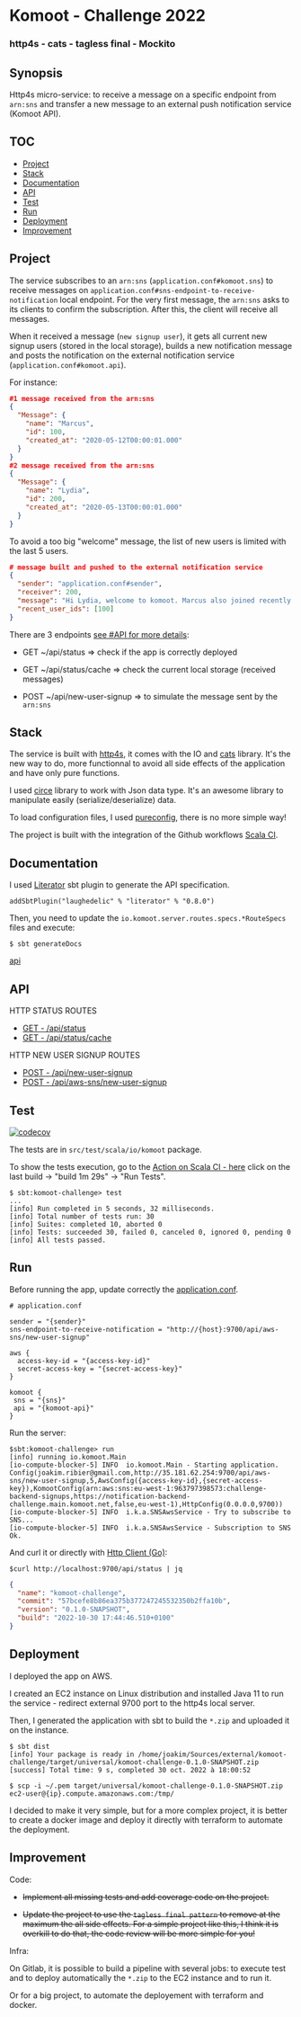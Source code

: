 # Komoot - Challenge 2022

### http4s - cats - tagless final - Mockito

## Synopsis

Http4s micro-service: to receive a message on a specific endpoint from `arn:sns` and transfer a new message to an external push notification service (Komoot API).

## TOC

* [Project](#project)
* [Stack](#stack)
* [Documentation](#documentation)
* [API](#api)
* [Test](#test)
* [Run](#run)
* [Deployment](#deployment)
* [Improvement](#improvement)

## Project

The service subscribes to an `arn:sns` (`application.conf#komoot.sns`) to receive messages on `application.conf#sns-endpoint-to-receive-notification` local endpoint. For the very first message, the `arn:sns` asks to its clients to confirm the subscription. After this, the client will receive all messages.

When it received a message (`new signup user`), it gets all current new signup users (stored in the local storage), builds a new notification message and posts the notification on the external notification service (`application.conf#komoot.api`).

For instance:

```json
#1 message received from the arn:sns
{
  "Message": {
    "name": "Marcus",
    "id": 100,
    "created_at": "2020-05-12T00:00:01.000"
  }
}
#2 message received from the arn:sns
{
  "Message": {
    "name": "Lydia",
    "id": 200,
    "created_at": "2020-05-13T00:00:01.000"
  }
}
```

To avoid a too big "welcome" message, the list of new users is limited with the last 5 users.

```json
# message built and pushed to the external notification service
{
  "sender": "application.conf#sender",
  "receiver": 200,
  "message": "Hi Lydia, welcome to komoot. Marcus also joined recently.",
  "recent_user_ids": [100]
}
```

There are 3 endpoints [see #API for more details](#api):

* GET ~/api/status => check if the app is correctly deployed
* GET ~/api/status/cache => check the current local storage (received messages)

* POST ~/api/new-user-signup => to simulate the message sent by the `arn:sns`

## Stack

The service is built with [http4s](https://http4s.org/), it comes with the IO and [cats](https://typelevel.org/cats/) library. It's the new way to do, more functionnal to avoid all side effects of the application and have only pure functions.

I used [circe](https://circe.github.io/circe/) library to work with Json data type. It's an awesome library to manipulate easily (serialize/deserialize) data.

To load configuration files, I used [pureconfig](https://github.com/pureconfig/pureconfig), there is no more simple way!

The project is built with the integration of the Github workflows [Scala CI](https://github.com/joakim-ribier/komoot-challenge/actions).

## Documentation

I used [Literator](https://github.com/laughedelic/literator) sbt plugin to generate the API specification.

```
addSbtPlugin("laughedelic" % "literator" % "0.8.0")
```

Then, you need to update the `io.komoot.server.routes.specs.*RouteSpecs` files and execute:

```
$ sbt generateDocs
```

[api](#api)

## API

HTTP STATUS ROUTES

* [GET - /api/status](resources/specs/HttpStatusRouteSpec.scala.md#status)
* [GET - /api/status/cache](resources/specs/HttpStatusRouteSpec.scala.md#cache)

HTTP NEW USER SIGNUP ROUTES

* [POST - /api/new-user-signup](resources/specs/HttpNewUserSignupRouteSpec.scala.md#new-user-signup)
* [POST - /api/aws-sns/new-user-signup](resources/specs/HttpNewUserSignupRouteSpec.scala.md#aws-sns-new-user-signup)

## Test

[![codecov](https://codecov.io/gh/joakim-ribier/komoot-challenge/branch/main/graph/badge.svg?token=0G7D8GY6HV)](https://codecov.io/gh/joakim-ribier/komoot-challenge)

The tests are in `src/test/scala/io/komoot` package.

To show the tests execution, go to the [Action on Scala CI - here](https://github.com/joakim-ribier/komoot-challenge/actions) click on the last build -> "build 1m 29s" -> "Run Tests". 

```
$ sbt:komoot-challenge> test
...
[info] Run completed in 5 seconds, 32 milliseconds.
[info] Total number of tests run: 30
[info] Suites: completed 10, aborted 0
[info] Tests: succeeded 30, failed 0, canceled 0, ignored 0, pending 0
[info] All tests passed.
```

## Run

Before running the app, update correctly the [application.conf](src/main/resources/application.conf).

```
# application.conf

sender = "{sender}"
sns-endpoint-to-receive-notification = "http://{host}:9700/api/aws-sns/new-user-signup"

aws {
  access-key-id = "{access-key-id}"
  secret-access-key = "{secret-access-key}"
}

komoot {
 sns = "{sns}"
 api = "{komoot-api}"
}

```

Run the server:

```
$sbt:komoot-challenge> run
[info] running io.komoot.Main 
[io-compute-blocker-5] INFO  io.komoot.Main - Starting application.
Config(joakim.ribier@gmail.com,http://35.181.62.254:9700/api/aws-sns/new-user-signup,5,AwsConfig({access-key-id},{secret-access-key}),KomootConfig(arn:aws:sns:eu-west-1:963797398573:challenge-backend-signups,https://notification-backend-challenge.main.komoot.net,false,eu-west-1),HttpConfig(0.0.0.0,9700)) 
[io-compute-blocker-5] INFO  i.k.a.SNSAwsService - Try to subscribe to SNS... 
[io-compute-blocker-5] INFO  i.k.a.SNSAwsService - Subscription to SNS Ok.
```

And curl it or directly with [Http Client (Go)](https://github.com/joakim-ribier/gttp):
```
$curl http://localhost:9700/api/status | jq
```
```json
{
  "name": "komoot-challenge",
  "commit": "57bcefe8b86ea375b377247245532350b2ffa10b",
  "version": "0.1.0-SNAPSHOT",
  "build": "2022-10-30 17:44:46.510+0100"
}
```

## Deployment

I deployed the app on AWS.

I created an EC2 instance on Linux distribution and installed Java 11 to run the service - redirect external 9700 port to the http4s local server.

Then, I generated the application with sbt to build the `*.zip` and uploaded it on the instance.

```
$ sbt dist
[info] Your package is ready in /home/joakim/Sources/external/komoot-challenge/target/universal/komoot-challenge-0.1.0-SNAPSHOT.zip
[success] Total time: 9 s, completed 30 oct. 2022 à 18:00:52

$ scp -i ~/.pem target/universal/komoot-challenge-0.1.0-SNAPSHOT.zip ec2-user@{ip}.compute.amazonaws.com:/tmp/
```

I decided to make it very simple, but for a more complex project, it is better to create a docker image and deploy it directly with terraform to automate the deployment.

## Improvement

Code:

* ~~Implement all missing tests and add coverage code on the project.~~

* ~~Update the project to use the `tagless final pattern` to remove at the maximum the all side effects. For a simple project like this, I think it is overkill to do that, the code review will be more simple for you!~~

Infra:

On Gitlab, it is possible to build a pipeline with several jobs: to execute test and to deploy automatically the `*.zip` to the EC2 instance and to run it.

Or for a big project, to automate the deployement with terraform and docker.
